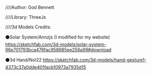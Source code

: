 ////Author: God Bennett

////Library: ThreeJs

////3d Models Credits:

⚫Solar System/Annzjs (I modified for my website)
https://sketchfab.com/3d-models/solar-system-96e701793bca476fac958985ee256a99#download

⚫3d Hand/Nol22
https://sketchfab.com/3d-models/hand-gesture1-4373c37a0dde401facb10973a7935d15
